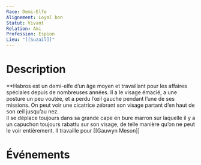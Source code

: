 ```yaml
---
Race: Demi-Elfe
Alignement: Loyal bon
Statut: Vivant
Relation: Ami
Profession: Espion
Lieu: "[[Suzail]]"
---
```


# Description

**Habros est un demi-elfe d’un âge moyen et travaillant pour les affaires spéciales depuis de nombreuses années.
Il a le visage émacié, a une posture un peu voutée, et a perdu l’œil gauche pendant l’une de ses missions. On peut voir une cicatrice zébrant son visage partant d’en haut de son œil jusqu’au nez.  
Il se déplace toujours dans sa grande cape en bure marron sur laquelle il y a un capuchon toujours rabattu sur son visage, de telle manière qu’on ne peut le voir entièrement.
Il travaille pour [[Gauwyn Meson]]

# Événements
